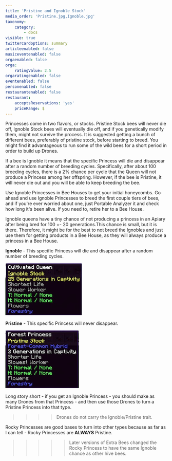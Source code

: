 ```yaml
---
title: 'Pristine and Ignoble Stock'
media_order: 'Pristine.jpg,Ignoble.jpg'
taxonomy:
    category:
        - docs
visible: true
twittercardoptions: summary
articleenabled: false
musiceventenabled: false
orgaenabled: false
orga:
    ratingValue: 2.5
orgaratingenabled: false
eventenabled: false
personenabled: false
restaurantenabled: false
restaurant:
    acceptsReservations: 'yes'
    priceRange: $
---
```


Princesses come in two flavors, or stocks. Pristine Stock bees will never die off, Ignoble Stock bees will eventually die off, and if you genetically modify them, might not survive the process. It is suggested getting a bunch of different bees, preferably of pristine stock, before starting to breed. You might find it advantageous to run some of the wild bees for a short period in order to build up Drones.

If a bee is Ignoble it means that the specific Princess will die and disappear after a random number of breeding cycles. Specifically, after about 100 breeding cycles, there is a 2% chance per cycle that the Queen will not produce a Princess among her offspring. However, if the bee is Pristine, it will never die out and you will be able to keep breeding the bee.

Use Ignoble Princesses in Bee Houses to get your initial honeycombs. Go ahead and use Ignoble Princesses to breed the first couple tiers of bees, and if you're ever worried about one, just Portable Analyzer it and check how long it's been alive. If you need to, retire her to a Bee House.

Ignoble queens have a tiny chance of not producing a princess in an Apiary after being bred for 100 +- 20 generations.This chance is small, but it is there. Therefore, it might be for the best to not breed the Ignobles and just use them for getting products in a Bee House, as they will always produce a princess in a Bee House.

**Ignoble** - This specific Princess will die and disappear after a random number of breeding cycles.

![](Ignoble.jpg)

**Pristine** - This specific Princess will never disappear.

![](Pristine.jpg)

Long story short - if you get an Ignoble Princess - you should make as many Drones from that Princess - and then use those Drones to turn a Pristine Princess into that type.

>>>> Drones do not carry the Ignoble/Pristine trait.

Rocky Princesses are good bases to turn into other types because as far as I can tell - Rocky Princesses are **ALWAYS** Pristine. 

>>>>> Later versions of Extra Bees changed the Rocky Princess to have the same Ignoble chance as other hive bees.


